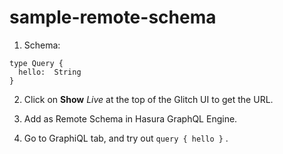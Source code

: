 # sample-remote-schema

1. Schema:

```
type Query {
  hello:  String
}
```

2. Click on **Show** *Live* at the top of the Glitch UI to get the URL.

3. Add as Remote Schema in Hasura GraphQL Engine.

4. Go to GraphiQL tab, and try out `query { hello }` .

